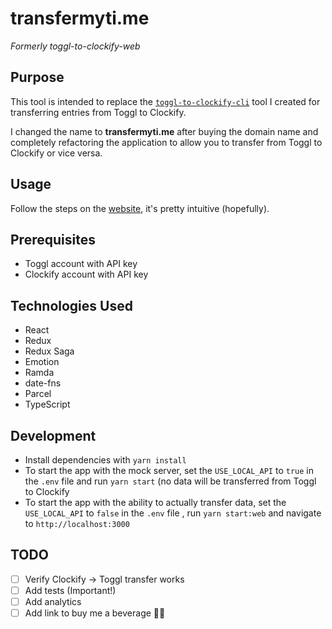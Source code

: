 # transfermyti.me

*Formerly toggl-to-clockify-web*

## Purpose

This tool is intended to replace the [`toggl-to-clockify-cli`](https://github.com/mikerourke/toggl-to-clockify-cli)
tool I created for transferring entries from Toggl to Clockify.

I changed the name to **transfermyti.me** after buying the domain name and completely refactoring
the application to allow you to transfer from Toggl to Clockify or vice versa.

## Usage

Follow the steps on the [website](https://transfermyti.me), it's pretty intuitive (hopefully).

## Prerequisites

- Toggl account with API key
- Clockify account with API key

## Technologies Used

- React
- Redux
- Redux Saga
- Emotion
- Ramda
- date-fns
- Parcel
- TypeScript

## Development

- Install dependencies with `yarn install`
- To start the app with the mock server, set the `USE_LOCAL_API` to `true` in the `.env` file and 
  run `yarn start` (no data will be transferred from Toggl to Clockify
- To start the app with the ability to actually transfer data, set the `USE_LOCAL_API` to `false`
  in the `.env` file , run `yarn start:web` and navigate to `http://localhost:3000`

## TODO

- [ ] Verify Clockify -> Toggl transfer works
- [ ] Add tests (Important!)
- [ ] Add analytics
- [ ] Add link to buy me a beverage 🤷🏽‍
